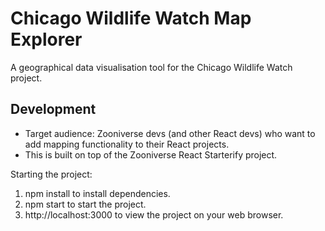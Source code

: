# Chicago Wildlife Watch Map Explorer

A geographical data visualisation tool for the Chicago Wildlife Watch project.

## Development

* Target audience: Zooniverse devs (and other React devs) who want to add mapping functionality to their React projects.
* This is built on top of the Zooniverse React Starterify project.

Starting the project:
1. npm install to install dependencies.
2. npm start to start the project.
3. http://localhost:3000 to view the project on your web browser.

